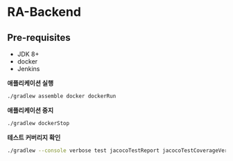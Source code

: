 # RA-Backend

## Pre-requisites
* JDK 8+
* docker
* Jenkins

**애플리케이션 실행**
```bash
./gradlew assemble docker dockerRun
```

**애플리케이션 중지**
```bash
./gradlew dockerStop
```

**테스트 커버리지 확인**
```bash
./gradlew --console verbose test jacocoTestReport jacocoTestCoverageVerification
```

